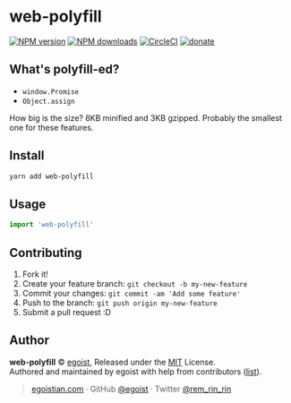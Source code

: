 # web-polyfill

[![NPM version](https://img.shields.io/npm/v/web-polyfill.svg?style=flat)](https://npmjs.com/package/web-polyfill) [![NPM downloads](https://img.shields.io/npm/dm/web-polyfill.svg?style=flat)](https://npmjs.com/package/web-polyfill) [![CircleCI](https://circleci.com/gh/egoist/web-polyfill/tree/master.svg?style=shield)](https://circleci.com/gh/egoist/web-polyfill/tree/master)  [![donate](https://img.shields.io/badge/$-donate-ff69b4.svg?maxAge=2592000&style=flat)](https://github.com/egoist/donate)

## What's polyfill-ed?

- `window.Promise`
- `Object.assign`

How big is the size? 8KB minified and 3KB gzipped. Probably the smallest one for these features.

## Install

```bash
yarn add web-polyfill
```

## Usage

```js
import 'web-polyfill'
```

## Contributing

1. Fork it!
2. Create your feature branch: `git checkout -b my-new-feature`
3. Commit your changes: `git commit -am 'Add some feature'`
4. Push to the branch: `git push origin my-new-feature`
5. Submit a pull request :D


## Author

**web-polyfill** © [egoist](https://github.com/egoist), Released under the [MIT](./LICENSE) License.<br>
Authored and maintained by egoist with help from contributors ([list](https://github.com/egoist/web-polyfill/contributors)).

> [egoistian.com](https://egoistian.com) · GitHub [@egoist](https://github.com/egoist) · Twitter [@rem_rin_rin](https://twitter.com/rem_rin_rin)
